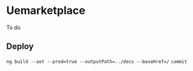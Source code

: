 # Uemarketplace

To do


## Deploy
`ng build --aot --prod=true --outputPath=../docs --baseHref=/`
`commit`
